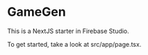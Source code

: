 # GameGen

This is a NextJS starter in Firebase Studio.

To get started, take a look at src/app/page.tsx.
